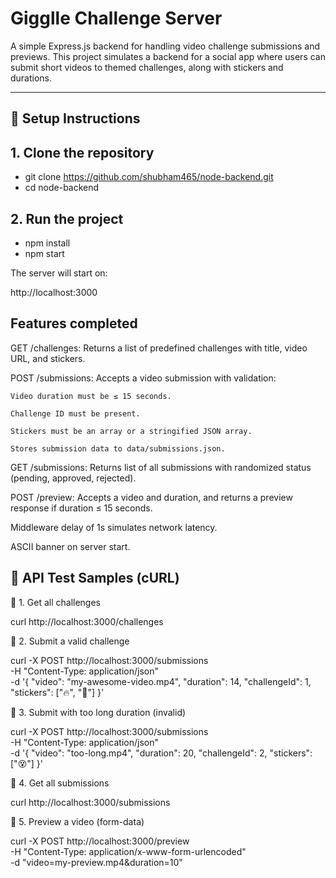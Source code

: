 # Gigglle Challenge Server

A simple Express.js backend for handling video challenge submissions and previews. This project simulates a backend for a social app where users can submit short videos to themed challenges, along with stickers and durations.

---

## 🚀 Setup Instructions

## 1. Clone the repository

* git clone https://github.com/shubham465/node-backend.git
* cd node-backend

## 2. Run the project

* npm install
* npm start

The server will start on:

http://localhost:3000



## Features completed

GET /challenges: Returns a list of predefined challenges with title, video URL, and stickers.

POST /submissions: Accepts a video submission with validation:

    Video duration must be ≤ 15 seconds.

    Challenge ID must be present.

    Stickers must be an array or a stringified JSON array.

    Stores submission data to data/submissions.json.

GET /submissions: Returns list of all submissions with randomized status (pending, approved, rejected).

POST /preview: Accepts a video and duration, and returns a preview response if duration ≤ 15 seconds.

Middleware delay of 1s simulates network latency.

ASCII banner on server start.



## 🧪 API Test Samples (cURL)

🔹 1. Get all challenges

curl http://localhost:3000/challenges

🔹 2. Submit a valid challenge

curl -X POST http://localhost:3000/submissions \
  -H "Content-Type: application/json" \
  -d '{
    "video": "my-awesome-video.mp4",
    "duration": 14,
    "challengeId": 1,
    "stickers": ["🔥", "🎉"]
  }'

🔹 3. Submit with too long duration (invalid)

curl -X POST http://localhost:3000/submissions \
  -H "Content-Type: application/json" \
  -d '{
    "video": "too-long.mp4",
    "duration": 20,
    "challengeId": 2,
    "stickers": ["😵"]
  }'

🔹 4. Get all submissions

curl http://localhost:3000/submissions

🔹 5. Preview a video (form-data)

curl -X POST http://localhost:3000/preview \
  -H "Content-Type: application/x-www-form-urlencoded" \
  -d "video=my-preview.mp4&duration=10"
